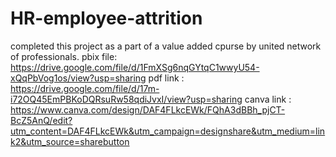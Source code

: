 # HR-employee-attrition
completed this project as a part of a value added cpurse by united network of professionals.
pbix file: https://drive.google.com/file/d/1FmXSg6nqGYtqC1wwyU54-xQqPbVog1os/view?usp=sharing
pdf link : https://drive.google.com/file/d/17m-i72OQ45EmPBKoDQRsuRw58qdiJvxI/view?usp=sharing
canva link : https://www.canva.com/design/DAF4FLkcEWk/FQhA3dBBh_pjCT-BcZ5AnQ/edit?utm_content=DAF4FLkcEWk&utm_campaign=designshare&utm_medium=link2&utm_source=sharebutton
